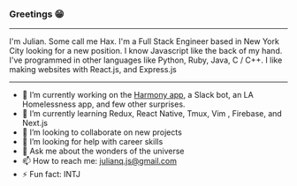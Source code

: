 ### Greetings 😁
---
I'm Julian. Some call me Hax. I'm a Full Stack Engineer based in New York City looking for a new position. 
I know Javascript like the back of my hand. 
I've programmed in other languages like Python, Ruby, Java, C / C++.
I like making websites with React.js, and Express.js 

---
- 🔭 I’m currently working on the [Harmony app](http://harmonysocial.herokuapp.com/), a Slack bot, an LA Homelessness app, and few other surprises.
- 🌱 I’m currently learning Redux, React Native, Tmux, Vim , Firebase, and Next.js
- 👯 I’m looking to collaborate on new projects
- 🤔 I’m looking for help with career skills
- 💬 Ask me about the wonders of the universe  
- 📫 How to reach me: julianq.js@gmail.com
- ⚡ Fun fact: INTJ

